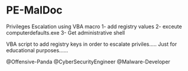 # PE-MalDoc
Privileges Escalation using VBA macro 
1- add registry values
2- exceute computerdefaults.exe
3- Get administrative shell


VBA script to add registry keys in order to escalate priviles.....
Just for educational purposes......

@Offensive-Panda
@CyberSecurityEngineer
@Malware-Developer
